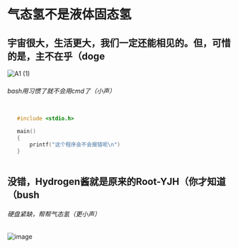 # 气态氢不是液体固态氢

## 宇宙很大，生活更大，我们一定还能相见的。但，可惜的是，主不在乎（doge

![A1 (1)](https://user-images.githubusercontent.com/111329731/196027211-09ead4f3-d27b-48b1-bd8b-76b5403e1a1d.png)

###### bash用习惯了就不会用cmd了（小声）

 ```c

    #include <stdio.h>

    main()
    {
        printf("这个程序会不会报错呢\n")
    }
    
```

## 没错，Hydrogen酱就是原来的Root-YJH（你才知道（bush

###### 硬盘紧缺，帮帮气态氢（更小声）

![image](https://user-images.githubusercontent.com/111329731/193461749-bb6af78a-2664-4811-b539-9041cbfae882.png)

